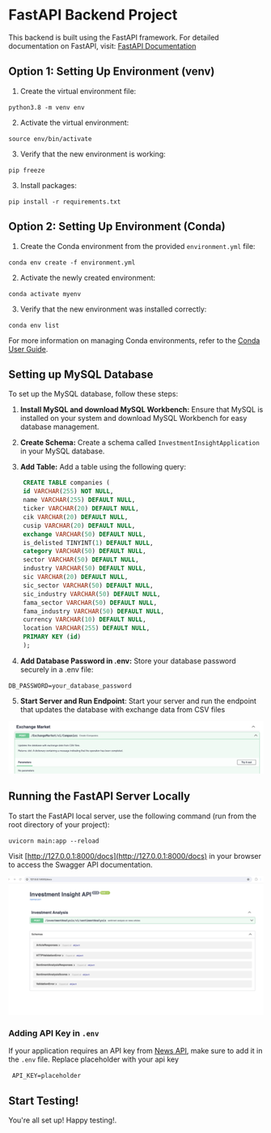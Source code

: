 # FastAPI Backend Project

This backend is built using the FastAPI framework.
For detailed documentation on FastAPI, visit: [FastAPI Documentation](https://fastapi.tiangolo.com/)

## Option 1: Setting Up Environment (venv)

1. Create the virtual environment file:

`python3.8 -m venv env`

2. Activate the virtual environment:

`source env/bin/activate`

3. Verify that the new environment is working:

`pip freeze`

3. Install packages:

`pip install -r requirements.txt`

## Option 2: Setting Up Environment (Conda)

1. Create the Conda environment from the provided `environment.yml` file:

`conda env create -f environment.yml`

2. Activate the newly created environment:

`conda activate myenv`

3. Verify that the new environment was installed correctly:

`conda env list`

For more information on managing Conda environments, refer to the [Conda User Guide](https://conda.io/projects/conda/en/latest/user-guide/tasks/manage-environments.html).

## Setting up MySQL Database

To set up the MySQL database, follow these steps:

1. **Install MySQL and download MySQL Workbench:** Ensure that MySQL is installed on your system and download MySQL Workbench for easy database management.

2. **Create Schema:** Create a schema called `InvestmentInsightApplication` in your MySQL database.

3. **Add Table:** Add a table using the following query:

```sql
    CREATE TABLE companies (
    id VARCHAR(255) NOT NULL,
    name VARCHAR(255) DEFAULT NULL,
    ticker VARCHAR(20) DEFAULT NULL,
    cik VARCHAR(20) DEFAULT NULL,
    cusip VARCHAR(20) DEFAULT NULL,
    exchange VARCHAR(50) DEFAULT NULL,
    is_delisted TINYINT(1) DEFAULT NULL,
    category VARCHAR(50) DEFAULT NULL,
    sector VARCHAR(50) DEFAULT NULL,
    industry VARCHAR(50) DEFAULT NULL,
    sic VARCHAR(20) DEFAULT NULL,
    sic_sector VARCHAR(50) DEFAULT NULL,
    sic_industry VARCHAR(50) DEFAULT NULL,
    fama_sector VARCHAR(50) DEFAULT NULL,
    fama_industry VARCHAR(50) DEFAULT NULL,
    currency VARCHAR(10) DEFAULT NULL,
    location VARCHAR(255) DEFAULT NULL,
    PRIMARY KEY (id)
    );
```

4. **Add Database Password in .env:** Store your database password securely in a .env file:

`DB_PASSWORD=your_database_password`

5. **Start Server and Run Endpoint**: Start your server and run the endpoint that updates the database with exchange data from CSV files

![API endpoint to create companies](images/create_companies.png)

## Running the FastAPI Server Locally

To start the FastAPI local server, use the following command (run from the root directory of your project):

`uvicorn main:app --reload`

Visit [http://127.0.0.1:8000/docs](http://127.0.0.1:8000/docs) in your browser to access the Swagger API documentation.

![Swagger API Documentation](images/investment_insight_api.png)

### Adding API Key in `.env`

If your application requires an API key from [News API](https://newsapi.org/), make sure to add it in the `.env` file. Replace placeholder with your api key

` API_KEY=placeholder`

## Start Testing!

You're all set up! Happy testing!.
